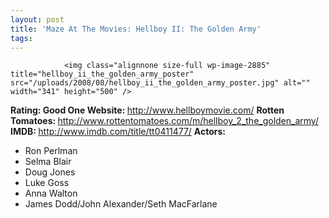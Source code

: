 ```yaml
---
layout: post
title: 'Maze At The Movies: Hellboy II: The Golden Army'
tags:
---
```



                <img class="alignnone size-full wp-image-2885" title="hellboy_ii_the_golden_army_poster" src="/uploads/2008/08/hellboy_ii_the_golden_army_poster.jpg" alt="" width="341" height="500" />
<p><strong>Rating: Good One
Website: </strong><a href="http://www.hellboymovie.com/"><a href="http://www.hellboymovie.com/">http://www.hellboymovie.com/</a></a>
<strong>Rotten Tomatoes: </strong><a href="http://www.rottentomatoes.com/m/hellboy_2_the_golden_army/"><a href="http://www.rottentomatoes.com/m/hellboy_2_the_golden_army/">http://www.rottentomatoes.com/m/hellboy_2_the_golden_army/</a></a>
<strong>IMDB: </strong><a href="http://www.imdb.com/title/tt0411477/"><a href="http://www.imdb.com/title/tt0411477/">http://www.imdb.com/title/tt0411477/</a></a>
<strong>Actors:</strong></p>
<ul>
    <li>Ron Perlman</li>
    <li>Selma Blair</li>
    <li>Doug Jones</li>
    <li>Luke Goss</li>
    <li>Anna Walton</li>
    <li>James Dodd/John Alexander/Seth MacFarlane</li>
</ul>
